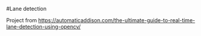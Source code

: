 #Lane detection

Project from https://automaticaddison.com/the-ultimate-guide-to-real-time-lane-detection-using-opencv/
